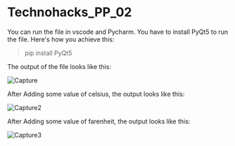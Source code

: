 # Technohacks_PP_02

You can run the file in vscode and Pycharm.
You have to install PyQt5 to run the file.
Here's how you achieve this:

> pip install PyQt5

The output of the file looks like this:

![Capture](https://github.com/dawoodkhatri1/Technohacks_PP_02/assets/136968266/4c181f7a-5652-4866-92b7-debd9c7913e1)

After Adding some value of celsius, the output looks like this:

![Capture2](https://github.com/dawoodkhatri1/Technohacks_PP_02/assets/136968266/196a702d-4001-48ac-af51-acb60ddc27c7)

After Adding some value of farenheit, the output looks like this:

![Capture3](https://github.com/dawoodkhatri1/Technohacks_PP_02/assets/136968266/b0e48d65-98ce-42b7-9482-79895a450615)
